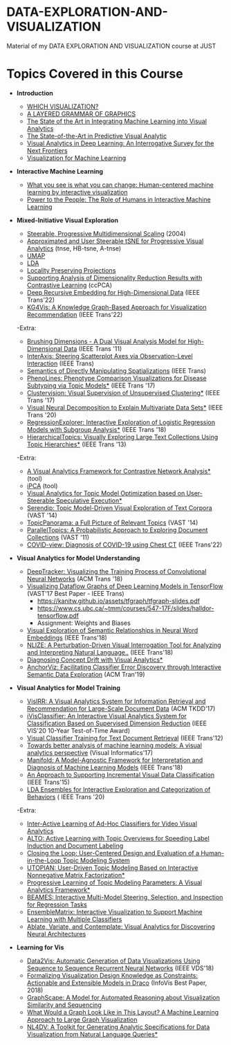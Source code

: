# DATA-EXPLORATION-AND-VISUALIZATION
Material of my DATA EXPLORATION AND VISUALIZATION course at JUST


# Topics Covered in this Course
- **Introduction**
  - [WHICH VISUALIZATION?](https://experception.net/Franconeri_ExperCeptionDotNet_DataVisQuickRef.pdf) 
  - [A LAYERED GRAMMAR OF GRAPHICS](https://vita.had.co.nz/papers/layered-grammar.pdf)
  - [The State of the Art in Integrating Machine Learning into Visual Analytics](https://arxiv.org/abs/1802.07954)
  - [The State-of-the-Art in Predictive Visual Analytic](https://graphics.cs.wisc.edu/Papers/2017/LGHGM17/star-pva-camera%20ready%20correction.pdf)
  - [Visual Analytics in Deep Learning: An Interrogative Survey for the Next Frontiers](https://ieeexplore.ieee.org/document/8371286)
  - [Visualization for Machine Learning](https://media.neurips.cc/Conferences/NIPS2018/Slides/Visualization_for_ML.pdf)

- **Interactive Machine Learning**
    - [What you see is what you can change: Human-centered machine learning by interactive visualization](https://www.sciencedirect.com/science/article/abs/pii/S0925231217307609)
    - [Power to the People: The Role of Humans in Interactive Machine Learning](https://ojs.aaai.org//index.php/aimagazine/article/view/2513)

- **Mixed-Initiative Visual Exploration**
    - [Steerable, Progressive Multidimensional Scaling](https://citeseerx.ist.psu.edu/viewdoc/download?doi=10.1.1.134.6448&rep=rep1&type=pdf) (2004)
    - [Approximated and User Steerable tSNE for Progressive Visual Analytics](https://ieeexplore.ieee.org/document/7473883) (tnse, HB-tsne, A-tnse)
    - [UMAP](https://pair-code.github.io/understanding-umap/)
    - [LDA](https://www.analyticsvidhya.com/blog/2021/08/a-brief-introduction-to-linear-discriminant-analysis/)
    - [Locality Preserving Projections](https://proceedings.neurips.cc/paper/2003/file/d69116f8b0140cdeb1f99a4d5096ffe4-Paper.pdf)
    - [Supporting Analysis of Dimensionality Reduction Results with Contrastive Learning](https://arxiv.org/abs/1905.03911) (ccPCA)
    - [Deep Recursive Embedding for High-Dimensional Data](https://ieeexplore.ieee.org/document/9585419) (IEEE Trans'22)
    - [KG4Vis: A Knowledge Graph-Based Approach for Visualization Recommendation](https://ieeexplore.ieee.org/document/9552844) (IEEE Trans'22)
    
  -Extra:
    - [Brushing Dimensions - A Dual Visual Analysis Model for High-Dimensional Data](https://openaccess.city.ac.uk/id/eprint/3616/1/07%20-%20turkayBrushingDimensions2011v2.pdf) (IEEE Trans '11)
    - [InterAxis: Steering Scatterplot Axes via Observation-Level Interaction](https://faculty.cc.gatech.edu/~aendert3/resources/kim-vast-2015.pdf) (IEEE Trans)
    - [Semantics of Directly Manipulating Spatializations](https://infovis.cs.vt.edu/sites/default/files/06634115.pdf) (IEEE Trans)
    - [PhenoLines: Phenotype Comparison Visualizations for Disease Subtyping via Topic Models*](https://ieeexplore.ieee.org/document/8019821)  (IEEE Trans '17)
    - [Clustervision: Visual Supervision of Unsupervised Clustering*](https://ieeexplore.ieee.org/document/8019866) (IEEE Trans '17)
    - [Visual Neural Decomposition to Explain Multivariate Data Sets*](https://arxiv.org/abs/2009.05502)  (IEEE Trans '20)
    - [RegressionExplorer: Interactive Exploration of Logistic Regression Models with Subgroup Analysis*](https://ieeexplore.ieee.org/document/8464305)   (IEEE Trans '18)
    - [HierarchicalTopics: Visually Exploring Large Text Collections Using Topic Hierarchies*](https://ieeexplore.ieee.org/document/6634160) (IEEE Trans '13)

  -Extra:
    - [A Visual Analytics Framework for Contrastive Network Analysis*](https://takanori-fujiwara.github.io/s/contrana/) (tool)
    - [iPCA](http://csit.udc.edu/~djeong/pdf/iPCA-fin.pdf) (tool)
    - [Visual Analytics for Topic Model Optimization based on User-Steerable Speculative Execution*](http://graphics.uni-konstanz.de/publikationen/ElAssady2019VisualAnalyticsTopic/visualanalyticstopic.pdf) 
    - [Serendip: Topic Model-Driven Visual Exploration of Text Corpora](https://graphics.cs.wisc.edu/Papers/2014/AKVWG14/Preprint.pdf) (VAST '14)
    - [TopicPanorama: a Full Picture of Relevant Topics](http://www.shixialiu.com/publications/TopicPanorama_TVCG/paper.pdf) (VAST '14)
    - [ParallelTopics: A Probabilistic Approach to Exploring Document Collections](https://valt.cs.tufts.edu/pdf/dou2011parallel.pdf) (VAST '11)
    - [COVID-view: Diagnosis of COVID-19 using Chest CT](https://ieeexplore.ieee.org/document/9552241) (IEEE Trans'22)



- **Visual Analytics for Model Understanding**
    - [DeepTracker: Visualizing the Training Process of Convolutional Neural Networks](https://arxiv.org/abs/1808.08531) (ACM Trans '18)
    - [Visualizing Dataflow Graphs of Deep Learning Models in TensorFlow](https://idl.cs.washington.edu/files/2018-TensorFlowGraph-VAST.pdf) (VAST'17 Best Paper - IEEE Trans)
        -  https://kanitw.github.io/assets/tfgraph/tfgraph-slides.pdf 
        -  https://www.cs.ubc.ca/~tmm/courses/547-17F/slides/halldor-tensorflow.pdf
        -  Assignment: Weights and Biases
    - [Visual Exploration of Semantic Relationships in Neural Word Embeddings](https://ieeexplore.ieee.org/document/8019864) (IEEE Trans'18)
    - [NLIZE: A Perturbation-Driven Visual Interrogation Tool for Analyzing and Interpreting Natural Language..](https://ieeexplore.ieee.org/document/8454904) (IEEE Trans'18)
    - [Diagnosing Concept Drift with Visual Analytics*](https://arxiv.org/abs/2007.14372)
    - [AnchorViz: Facilitating Classifier Error Discovery through Interactive Semantic Data Exploration](https://www.microsoft.com/en-us/research/uploads/prod/2018/04/AnchorViz-camera-ready.pdf) (ACM Tran'19)


- **Visual Analytics for Model Training**
    - [VisIRR: A Visual Analytics System for Information Retrieval and Recommendation for Large-Scale Document Data](https://dl.acm.org/doi/pdf/10.1145/3070616) (ACM TKDD'17)
    - [iVisClassifier: An Interactive Visual Analytics System for Classification Based on Supervised Dimension Reduction](https://faculty.cc.gatech.edu/~hpark/papers/choo_vast10_v1.pdf) (IEEE VIS'20 10-Year Test-of-Time Award)
    - [Visual Classifier Training for Text Document Retrieval](https://ieeexplore.ieee.org/document/6327290) (IEEE Trans'12)
    - [Towards better analysis of machine learning models: A visual analytics perspective](https://www.sciencedirect.com/science/article/pii/S2468502X17300086) (Visual Informatics'17)
    - [Manifold: A Model-Agnostic Framework for Interpretation and Diagnosis of Machine Learning Models](https://ieeexplore.ieee.org/abstract/document/8440091) (IEEE Trans'18)
    - [An Approach to Supporting Incremental Visual Data Classification](https://ieeexplore.ieee.org/document/6840370) (IEEE Trans'15)
    - [LDA Ensembles for Interactive Exploration and Categorization of Behaviors](https://ieeexplore.ieee.org/abstract/document/8663312) ( IEEE Trans '20)

  -Extra:
    - [Inter-Active Learning of Ad-Hoc Classifiers for Video Visual Analytics](https://ieeexplore.ieee.org/document/6400492)
    - [ALTO: Active Learning with Topic Overviews for Speeding Label Induction and Document Labeling](https://aclanthology.org/P16-1110/)
    - [Closing the Loop: User-Centered Design and Evaluation of a Human-in-the-Loop Topic Modeling System](https://faculty.washington.edu/leahkf/pubs/IUI2018-ClosingTheLoopITM.pdf)
    - [UTOPIAN: User-Driven Topic Modeling Based on Interactive Nonnegative Matrix Factorization*](https://ieeexplore.ieee.org/abstract/document/6634167)
    - [Progressive Learning of Topic Modeling Parameters: A Visual Analytics Framework*](https://ieeexplore.ieee.org/document/8019825)
    - [BEAMES: Interactive Multi-Model Steering, Selection, and Inspection for Regression Tasks](https://www.cs.tufts.edu/~remco/publications/2019/CGA2019-Beames.pdf)
    - [EnsembleMatrix: Interactive Visualization to Support Machine Learning with Multiple Classifiers](https://research.tableau.com/sites/default/files/chi2009-talbot-ensemblematrix.pdf)
    - [Ablate, Variate, and Contemplate: Visual Analytics for Discovering Neural Architectures](https://arxiv.org/abs/1908.00387)


- **Learning for Vis**
    - [Data2Vis: Automatic Generation of Data Visualizations Using Sequence to Sequence Recurrent Neural Networks](https://arxiv.org/abs/1804.03126) (IEEE VDS'18)
    - [Formalizing Visualization Design Knowledge as Constraints: Actionable and Extensible Models in Draco](https://ieeexplore.ieee.org/abstract/document/8440847) (InfoVis Best Paper, 2018)
    - [GraphScape: A Model for Automated Reasoning about Visualization Similarity and Sequencing](http://idl.cs.washington.edu/files/2017-GraphScape-CHI.pdf) 
    - [What Would a Graph Look Like in This Layout? A Machine Learning Approach to Large Graph Visualization](https://arxiv.org/abs/1710.04328)
    - [NL4DV: A Toolkit for Generating Analytic Specifications for Data Visualization from Natural Language Queries*](https://arxiv.org/abs/2008.10723)



